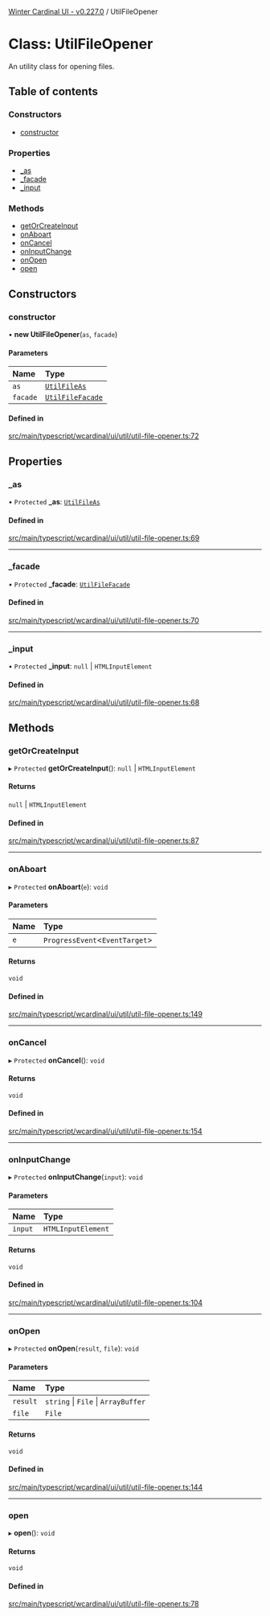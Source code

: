 [Winter Cardinal UI - v0.227.0](../index.md) / UtilFileOpener

# Class: UtilFileOpener

An utility class for opening files.

## Table of contents

### Constructors

- [constructor](UtilFileOpener.md#constructor)

### Properties

- [\_as](UtilFileOpener.md#_as)
- [\_facade](UtilFileOpener.md#_facade)
- [\_input](UtilFileOpener.md#_input)

### Methods

- [getOrCreateInput](UtilFileOpener.md#getorcreateinput)
- [onAboart](UtilFileOpener.md#onaboart)
- [onCancel](UtilFileOpener.md#oncancel)
- [onInputChange](UtilFileOpener.md#oninputchange)
- [onOpen](UtilFileOpener.md#onopen)
- [open](UtilFileOpener.md#open)

## Constructors

### constructor

• **new UtilFileOpener**(`as`, `facade`)

#### Parameters

| Name | Type |
| :------ | :------ |
| `as` | [`UtilFileAs`](../index.md#utilfileas-1) |
| `facade` | [`UtilFileFacade`](../interfaces/UtilFileFacade.md) |

#### Defined in

[src/main/typescript/wcardinal/ui/util/util-file-opener.ts:72](https://github.com/winter-cardinal/winter-cardinal-ui/blob/v0.227.0/src/main/typescript/wcardinal/ui/util/util-file-opener.ts#L72)

## Properties

### \_as

• `Protected` **\_as**: [`UtilFileAs`](../index.md#utilfileas-1)

#### Defined in

[src/main/typescript/wcardinal/ui/util/util-file-opener.ts:69](https://github.com/winter-cardinal/winter-cardinal-ui/blob/v0.227.0/src/main/typescript/wcardinal/ui/util/util-file-opener.ts#L69)

___

### \_facade

• `Protected` **\_facade**: [`UtilFileFacade`](../interfaces/UtilFileFacade.md)

#### Defined in

[src/main/typescript/wcardinal/ui/util/util-file-opener.ts:70](https://github.com/winter-cardinal/winter-cardinal-ui/blob/v0.227.0/src/main/typescript/wcardinal/ui/util/util-file-opener.ts#L70)

___

### \_input

• `Protected` **\_input**: ``null`` \| `HTMLInputElement`

#### Defined in

[src/main/typescript/wcardinal/ui/util/util-file-opener.ts:68](https://github.com/winter-cardinal/winter-cardinal-ui/blob/v0.227.0/src/main/typescript/wcardinal/ui/util/util-file-opener.ts#L68)

## Methods

### getOrCreateInput

▸ `Protected` **getOrCreateInput**(): ``null`` \| `HTMLInputElement`

#### Returns

``null`` \| `HTMLInputElement`

#### Defined in

[src/main/typescript/wcardinal/ui/util/util-file-opener.ts:87](https://github.com/winter-cardinal/winter-cardinal-ui/blob/v0.227.0/src/main/typescript/wcardinal/ui/util/util-file-opener.ts#L87)

___

### onAboart

▸ `Protected` **onAboart**(`e`): `void`

#### Parameters

| Name | Type |
| :------ | :------ |
| `e` | `ProgressEvent`<`EventTarget`\> |

#### Returns

`void`

#### Defined in

[src/main/typescript/wcardinal/ui/util/util-file-opener.ts:149](https://github.com/winter-cardinal/winter-cardinal-ui/blob/v0.227.0/src/main/typescript/wcardinal/ui/util/util-file-opener.ts#L149)

___

### onCancel

▸ `Protected` **onCancel**(): `void`

#### Returns

`void`

#### Defined in

[src/main/typescript/wcardinal/ui/util/util-file-opener.ts:154](https://github.com/winter-cardinal/winter-cardinal-ui/blob/v0.227.0/src/main/typescript/wcardinal/ui/util/util-file-opener.ts#L154)

___

### onInputChange

▸ `Protected` **onInputChange**(`input`): `void`

#### Parameters

| Name | Type |
| :------ | :------ |
| `input` | `HTMLInputElement` |

#### Returns

`void`

#### Defined in

[src/main/typescript/wcardinal/ui/util/util-file-opener.ts:104](https://github.com/winter-cardinal/winter-cardinal-ui/blob/v0.227.0/src/main/typescript/wcardinal/ui/util/util-file-opener.ts#L104)

___

### onOpen

▸ `Protected` **onOpen**(`result`, `file`): `void`

#### Parameters

| Name | Type |
| :------ | :------ |
| `result` | `string` \| `File` \| `ArrayBuffer` |
| `file` | `File` |

#### Returns

`void`

#### Defined in

[src/main/typescript/wcardinal/ui/util/util-file-opener.ts:144](https://github.com/winter-cardinal/winter-cardinal-ui/blob/v0.227.0/src/main/typescript/wcardinal/ui/util/util-file-opener.ts#L144)

___

### open

▸ **open**(): `void`

#### Returns

`void`

#### Defined in

[src/main/typescript/wcardinal/ui/util/util-file-opener.ts:78](https://github.com/winter-cardinal/winter-cardinal-ui/blob/v0.227.0/src/main/typescript/wcardinal/ui/util/util-file-opener.ts#L78)
